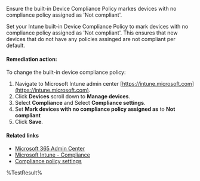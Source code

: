 Ensure the built-in Device Compliance Policy markes devices with no compliance policy assigned as 'Not compliant'.

Set your Intune built-in Device Compliance Policy to mark devices with no compliance policy assigned as 'Not compliant'.
This ensures that new devices that do not have any policies assinged are not compliant per default.

#### Remediation action:

To change the built-in device compliance policy:
1. Navigate to Microsoft Intune admin center [https://intune.microsoft.com](https://intune.microsoft.com).
2. Click **Devices** scroll down to **Manage devices**.
3. Select **Compliance** and Select **Compliance settings**.
4. Set **Mark devices with no compliance policy assigned as** to **Not compliant**
5. Click **Save**.

#### Related links

* [Microsoft 365 Admin Center](https://admin.microsoft.com)
* [Microsoft Intune - Compliance](https://intune.microsoft.com/?ref=AdminCenter#view/Microsoft_Intune_DeviceSettings/DevicesMenu/~/compliance)
* [Compliance policy settings](https://learn.microsoft.com/de-de/mem/intune/protect/device-compliance-get-started#compliance-policy-settings)

<!--- Results --->
%TestResult%